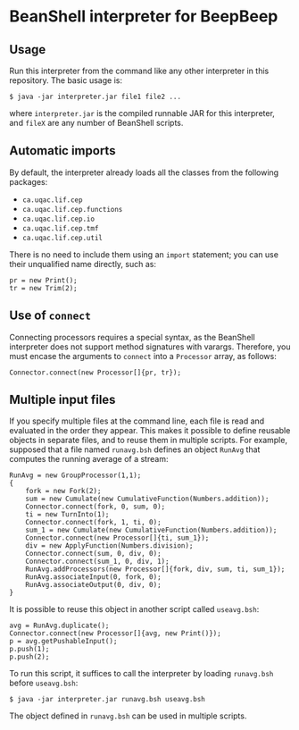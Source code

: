 BeanShell interpreter for BeepBeep
==================================

Usage
-----

Run this interpreter from the command like any other interpreter in this
repository. The basic usage is:

    $ java -jar interpreter.jar file1 file2 ...

where `interpreter.jar` is the compiled runnable JAR for this interpreter,
and `fileX` are any number of BeanShell scripts.

Automatic imports
-----------------

By default, the interpreter already loads all the classes from the following
packages:

- `ca.uqac.lif.cep`
- `ca.uqac.lif.cep.functions`
- `ca.uqac.lif.cep.io`
- `ca.uqac.lif.cep.tmf`
- `ca.uqac.lif.cep.util`

There is no need to include them using an `import` statement; you can use
their unqualified name directly, such as:

``` beanshell
pr = new Print();
tr = new Trim(2);
```

Use of `connect`
----------------

Connecting processors requires a special syntax, as the BeanShell interpreter
does not support method signatures with varargs. Therefore, you must encase
the arguments to `connect` into a `Processor` array, as follows:

``` beanshell
Connector.connect(new Processor[]{pr, tr});
```

Multiple input files
--------------------

If you specify multiple files at the command line, each file is read and
evaluated in the order they appear. This makes it possible to define reusable
objects in separate files, and to reuse them in multiple scripts. For example,
supposed that a file named `runavg.bsh` defines an object `RunAvg` that
computes the running average of a stream:

``` beanshell
RunAvg = new GroupProcessor(1,1);
{
	fork = new Fork(2);
	sum = new Cumulate(new CumulativeFunction(Numbers.addition));
	Connector.connect(fork, 0, sum, 0);
	ti = new TurnInto(1);
	Connector.connect(fork, 1, ti, 0);
	sum_1 = new Cumulate(new CumulativeFunction(Numbers.addition));
	Connector.connect(new Processor[]{ti, sum_1});
	div = new ApplyFunction(Numbers.division);
	Connector.connect(sum, 0, div, 0);
	Connector.connect(sum_1, 0, div, 1);
	RunAvg.addProcessors(new Processor[]{fork, div, sum, ti, sum_1});
	RunAvg.associateInput(0, fork, 0);
	RunAvg.associateOutput(0, div, 0);
}
```

It is possible to reuse this object in another script called `useavg.bsh`:

``` beanshell
avg = RunAvg.duplicate();
Connector.connect(new Processor[]{avg, new Print()});
p = avg.getPushableInput();
p.push(1);
p.push(2);
```

To run this script, it suffices to call the interpreter by loading
`runavg.bsh` before `useavg.bsh`:

    $ java -jar interpreter.jar runavg.bsh useavg.bsh

The object defined in `runavg.bsh` can be used in multiple scripts.
